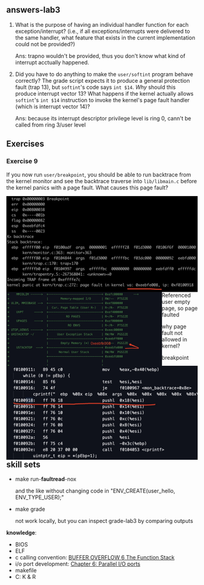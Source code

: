 

## answers-lab3

1. What is the purpose of having an individual handler function for each exception/interrupt? (i.e., if all exceptions/interrupts were delivered to the same handler, what feature that exists in the current implementation could not be provided?)

   Ans:  trapno wouldn't  be provided, thus you don't know what kind of interrupt acctually happened.

2. Did you have to do anything to make the `user/softint` program behave correctly? The grade script expects it to produce a general protection fault (trap 13), but `softint`'s code says `int $14`. *Why* should this produce interrupt vector 13? What happens if the kernel actually allows `softint`'s `int $14` instruction to invoke the kernel's page fault handler (which is interrupt vector 14)?

   Ans:  because its interrupt descriptor privilege level is ring 0, cann't be called from ring 3/user level



## **Exercises**

### **Exercise 9**

If you now run `user/breakpoint`, you should be able to run backtrace from the kernel monitor and see the backtrace traverse into `lib/libmain.c` before the kernel panics with a page fault. What causes this page fault? 

<img src="./raw/lab3-1.jpg?raw=true" alt="call convention" style="zoom:50%;float: left" />

<img src="./raw/lab3-2.jpg?raw=true" alt="call convention" style="zoom:40%;float: left" />

<img src="./raw/lab3-3.jpg?raw=true" alt="call convention" style="zoom:50%;float: left" />

Referenced user empty page, so page faulted







why page fault not allowed in kernel?

breakpoint



## skill sets

- make run-**faultread**-nox

  and the like without changing code in "ENV_CREATE(user_hello, ENV_TYPE_USER);"
  
- make grade

  not work locally, but you can inspect grade-lab3 by comparing outputs 

**knowledge**:

- BIOS
- ELF
- c calling convention: [BUFFER OVERFLOW 6 The Function Stack](https://www.tenouk.com/Bufferoverflowc/Bufferoverflow2a.html)
- i/o port development: [Chapter 6: Parallel I/O ports](https://users.ece.utexas.edu/~valvano/Volume1/E-Book/C6_MicrocontrollerPorts.htm)
- makefile
- C: K & R

